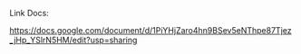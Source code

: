 Link Docs:

https://docs.google.com/document/d/1PiYHjZaro4hn9BSev5eNThpe87Tjez_jHp_YSlrN5HM/edit?usp=sharing